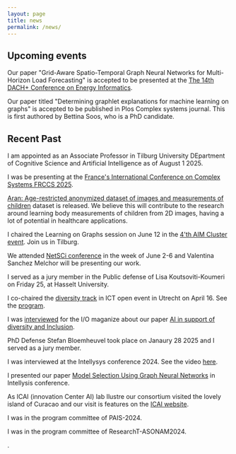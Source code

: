 ```yaml
---
layout: page
title: news
permalink: /news/
---
```

## Upcoming events

Our paper "Grid-Aware Spatio-Temporal Graph Neural Networks for Multi-Horizon Load Forecasting" is accepted to be presented at the 
[The 14th DACH+ Conference on Energy Informatics](https://energy-informatics2025.org/).

Our paper titled "Determining graphlet explanations for machine learning on graphs" is accepted to be published in Plos Complex systems journal. This is first authored by Bettina Soos, who is a PhD candidate.

## Recent Past
I am appointed as an Associate Professor in Tilburg University DEpartment of Cognitive Science and Artificial Intelligence as of August 1 2025.

I was be presenting at the [France's International Conference on Complex Systems FRCCS 2025](https://iutdijon.u-bourgogne.fr/ccs-france/).

[Aran: Age-restricted anonymized dataset of images and measurements of children](https://dataverse.nl/dataset.xhtml?persistentId=doi:10.34894/FWYPYC) dataset is released. We believe this will contribute to the research around learning body measurements of children from 2D images, having a lot of potential in healthcare applications. 

I  chaired the  Learning on Graphs session on June 12 in the [4'th AIM Cluster event](https://aimath.nl/index.php/2025/03/13/4th-aim-cluster-event-tilburg/). Join us in Tilburg.

We attended [NetSCi conference](https://netsci2025.github.io/) in the week of June 2-6 and  Valentina Sanchez Melchor will be presenting our work.

I  served as a jury member in the Public defense of  Lisa Koutsoviti-Koumeri on Friday 25, at Hasselt University.

I co-chaired the [diversity track](https://ictopen.nl/track-diversity-in-ict) in ICT open event in Utrecht on April 16. See the [program](https://ictopen.nl/programme-overview).

I was [interviewed](https://www.iomagazine.nl/IO_magazine_nr1_2025/index.html#1) for the I/O maganize about our paper [AI in support of diversity and Inclusion](https://arxiv.org/html/2501.09534v1).

PhD Defense Stefan Bloemheuvel took place on Janaury 28 2025 and I served as a jury member.

I was interviewed at the Intellysys conference 2024. See the video [here](https://www.youtube.com/watch?v=SR6cwWrRv3A).

I presented our paper [Model Selection Using Graph Neural Networks](https://link.springer.com/chapter/10.1007/978-3-031-66428-1_20) in Intellysis conference.

As ICAI (innovation Center AI) lab Ilustre our consortium visited the lovely island of Curacao and our visit is features on the [ICAI website](https://www.icai.ai/news/ilustre-icai-lab-advancing-ai-data-science-for-sustainability-in-curacao).

I was in the program committee of PAIS-2024.

I was in the program committee of ResearchT-ASONAM2024.







. 

